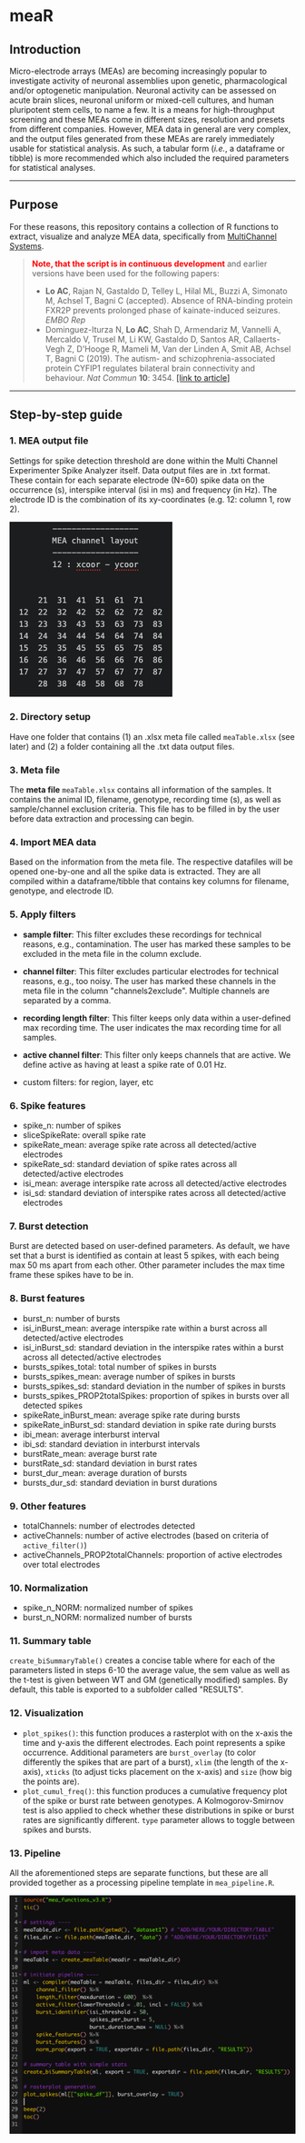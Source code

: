 # meaR

## Introduction
Micro-electrode arrays (MEAs) are becoming increasingly popular to investigate activity of neuronal assemblies upon genetic, pharmacological and/or optogenetic manipulation. Neuronal activity can be assessed on acute brain slices, neuronal uniform or mixed-cell cultures, and human pluripotent stem cells, to name a few. It is a means for high-throughput screening and these MEAs come in different sizes, resolution and presets from different companies. However, MEA data in general are very complex, and the output files generated from these MEAs are rarely immediately usable for statistical analysis. As such, a tabular form (<i>i.e.</i>, a dataframe or tibble) is more recommended which also included the required parameters for statistical analyses.

<hr>

## Purpose
For these reasons, this repository contains a collection of R functions to extract, visualize and analyze MEA data, specifically from <a href = "https://www.multichannelsystems.com/products/vitro-mea-systems">MultiChannel Systems</a>. <br>
> <b><font color="red">Note, that the script is in continuous development</font></b> and earlier versions have been used for the following papers:
>
> - <b>Lo AC</b>, Rajan N, Gastaldo D, Telley L, Hilal ML, Buzzi A, Simonato M, Achsel T, Bagni C (accepted). Absence of RNA-binding protein FXR2P prevents prolonged phase of kainate-induced seizures. <i>EMBO Rep</i>
> - Dominguez-Iturza N, <b>Lo AC</b>, Shah D, Armendariz M, Vannelli A, Mercaldo V, Trusel M, Li KW, Gastaldo D, Santos AR, Callaerts-Vegh Z, D'Hooge R, Mameli M, Van der Linden A, Smit AB, Achsel T, Bagni C (2019). The autism- and schizophrenia-associated protein CYFIP1 regulates bilateral brain connectivity and behaviour. <i>Nat Commun</i> <b>10</b>: 3454. <a href = "https://www.nature.com/articles/s41467-019-11203-y">[link to article]</a>
>

<hr>

## Step-by-step guide
### 1. MEA output file
Settings for spike detection threshold are done within the Multi Channel Experimenter Spike Analyzer itself. Data output files are in .txt format. These contain for each separate electrode (N=60) spike data on the occurrence (s), interspike interval (isi in ms) and frequency (in Hz). The electrode ID is the combination of its xy-coordinates (e.g. 12: column 1, row 2).

<img src = "img/mea-layout.png"></img>

### 2. Directory setup
Have one folder that contains (1) an .xlsx meta file called `meaTable.xlsx` (see later) and (2) a folder containing all the .txt data output files.

### 3. Meta file
The <b>meta file</b> `meaTable.xlsx` contains all information of the samples. It contains the animal ID, filename, genotype, recording time (s), as well as sample/channel exclusion criteria. This file has to be filled in by the user before data extraction and processing can begin.

### 4. Import MEA data
Based on the information from the meta file. The respective datafiles will be opened one-by-one and all the spike data is extracted. They are all compiled within a dataframe/tibble that contains key columns for filename, genotype, and electrode ID.

### 5. Apply filters
- <b>sample filter</b>: This filter excludes these recordings for technical reasons, e.g., contamination. The user has marked these samples to be excluded in the meta file in the column exclude.
- <b>channel filter</b>: This filter excludes particular electrodes for technical reasons, e.g., too noisy. The user has marked these channels in the meta file in the column "channels2exclude". Multiple channels are separated by a comma.
- <b>recording length filter</b>: This filter keeps only data within a user-defined max recording time. The user indicates the max recording time for all samples.
- <b>active channel filter</b>: This filter only keeps channels that are active. We define active as having at least a spike rate of 0.01 Hz.

- custom filters: for region, layer, etc

### 6. Spike features
- spike_n: number of spikes
- sliceSpikeRate: overall spike rate
- spikeRate_mean: average spike rate across all detected/active electrodes
- spikeRate_sd: standard deviation of spike rates across all detected/active electrodes
- isi_mean: average interspike rate across all detected/active electrodes
- isi_sd: standard deviation of interspike rates across all detected/active electrodes

### 7. Burst detection
Burst are detected based on user-defined parameters. As default, we have set that a burst is identified as contain at least 5 spikes, with each being max 50 ms apart from each other. Other parameter includes the max time frame these spikes have to be in.

### 8. Burst features
- burst_n: number of bursts
- isi_inBurst_mean: average interspike rate within a burst across all detected/active electrodes
- isi_inBurst_sd: standard deviation in the interspike rates within a burst across all detected/active electrodes
- bursts_spikes_total: total number of spikes in bursts
- bursts_spikes_mean: average number of spikes in bursts
- bursts_spikes_sd: standard deviation in the number of spikes in bursts
- bursts_spikes_PROP2totalSpikes: proportion of spikes in bursts over all detected spikes
- spikeRate_inBurst_mean: average spike rate during bursts
- spikeRate_inBurst_sd: standard deviation in spike rate during bursts
- ibi_mean: average interburst interval
- ibi_sd: standard deviation in interburst intervals
- burstRate_mean: average burst rate
- burstRate_sd: standard deviation in burst rates
- burst_dur_mean: average duration of bursts
- bursts_dur_sd: standard deviation in burst durations

### 9. Other features
- totalChannels: number of electrodes detected
- activeChannels: number of active electrodes (based on criteria of `active_filter()`)
- activeChannels_PROP2totalChannels: proportion of active electrodes over total electrodes

### 10. Normalization
- spike_n_NORM: normalized number of spikes
- burst_n_NORM: normalized number of bursts

### 11. Summary table
`create_biSummaryTable()` creates a concise table where for each of the parameters listed in steps 6-10 the average value, the sem value as well as the t-test is given between WT and GM (genetically modified) samples. By default, this table is exported to a subfolder called "RESULTS".

### 12. Visualization
- `plot_spikes()`: this function produces a rasterplot with on the x-axis the time and y-axis the different electrodes. Each point represents a spike occurrence. Additional parameters are `burst_overlay` (to color differently the spikes that are part of a burst), `xlim` (the length of the x-axis), `xticks` (to adjust ticks placement on the x-axis) and `size` (how big the points are).
- `plot_cumul_freq()`: this function produces a cumulative frequency plot of the spike or burst rate between genotypes. A Kolmogorov-Smirnov test is also applied to check whether these distributions in spike or burst rates are significantly different. `type` parameter allows to toggle between spikes and bursts.

### 13. Pipeline
All the aforementioned steps are separate functions, but these are all provided together as a processing pipeline template in `mea_pipeline.R`.

<img src = "img/mear-pipeline.png"></img>
